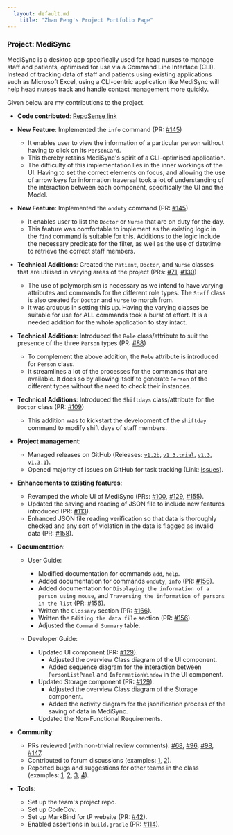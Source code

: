 ```yaml
---
  layout: default.md
    title: "Zhan Peng's Project Portfolio Page"
---
```


### Project: MediSync

MediSync is a desktop app specifically used for head nurses to manage staff and patients, optimised for use via a Command Line Interface (CLI). Instead of tracking data of staff and patients using existing applications such as Microsoft Excel, using a CLI-centric application like MediSync will help head nurses track and handle contact management more quickly.

Given below are my contributions to the project.

* **Code contributed**: [RepoSense link](https://nus-cs2103-ay2324s1.github.io/tp-dashboard/?search=T16-2&breakdown=false&sort=groupTitle%20dsc&sortWithin=title&since=2023-09-22&timeframe=commit&mergegroup=&groupSelect=groupByRepos&tabOpen=true&tabType=authorship&zFR=false&tabAuthor=leezhanpeng&tabRepo=AY2324S1-CS2103-T16-2%2Ftp%5Bmaster%5D&authorshipIsMergeGroup=false&authorshipFileTypes=docs~functional-code~test-code~other&authorshipIsBinaryFileTypeChecked=false&authorshipIsIgnoredFilesChecked=false)


* **New Feature**: Implemented the `info` command (PR: [#145](https://github.com/AY2324S1-CS2103-T16-2/tp/pull/145))
  * It enables user to view the information of a particular person without having to click on its `PersonCard`.
  * This thereby retains MediSync's spirit of a CLI-optimised application.
  * The difficulty of this implementation lies in the inner workings of the UI. Having to set the correct elements on focus, and allowing the use of arrow keys for information traversal took a lot of understanding of the interaction between each component, specifically the UI and the Model.

* **New Feature**: Implemented the `onduty` command (PR: [#145](https://github.com/AY2324S1-CS2103-T16-2/tp/pull/146))
  * It enables user to list the `Doctor` or `Nurse` that are on duty for the day.
  * This feature was comfortable to implement as the existing logic in the `find` command is suitable for this. Additions to the logic include the necessary predicate for the filter, as well as the use of datetime to retrieve the correct staff members.


* **Technical Additions**: Created the `Patient`, `Doctor`, and `Nurse` classes that are utilised in varying areas of the project (PRs: [#71](https://github.com/AY2324S1-CS2103-T16-2/tp/pull/71), [#130](https://github.com/AY2324S1-CS2103-T16-2/tp/pull/130))
  * The use of polymorphism is necessary as we intend to have varying attributes and commands for the different role types. The `Staff` class is also created for `Doctor` and `Nurse` to morph from.
  * It was arduous in setting this up. Having the varying classes be suitable for use for ALL commands took a burst of effort. It is a needed addition for the whole application to stay intact.

* **Technical Additions**: Introduced the `Role` class/attribute to suit the presence of the three `Person` types (PR: [#88](https://github.com/AY2324S1-CS2103-T16-2/tp/pull/88))
  * To complement the above addition, the `Role` attribute is introduced for `Person` class.
  * It streamlines a lot of the processes for the commands that are available. It does so by allowing itself to generate `Person` of the different types without the need to check their instances.

* **Technical Additions**: Introduced the `Shiftdays` class/attribute for the `Doctor` class (PR: [#109](https://github.com/AY2324S1-CS2103-T16-2/tp/pull/109))
  * This addition was to kickstart the development of the `shiftday` command to modify shift days of staff members.


* **Project management**:
  * Managed releases on GitHub (Releases: [`v1.2b`](https://github.com/AY2324S1-CS2103-T16-2/tp/releases/tag/v1.2b), [`v1.3.trial`](https://github.com/AY2324S1-CS2103-T16-2/tp/releases/tag/v1.3.trial), [`v1.3`](https://github.com/AY2324S1-CS2103-T16-2/tp/releases/tag/v1.3), [`v1.3.1`](https://github.com/AY2324S1-CS2103-T16-2/tp/releases/tag/v1.3.1)).
  * Opened majority of issues on GitHub for task tracking (Link: [Issues](https://github.com/AY2324S1-CS2103-T16-2/tp/issues)).


* **Enhancements to existing features**:
  * Revamped the whole UI of MediSync (PRs: [#100](https://github.com/AY2324S1-CS2103-T16-2/tp/pull/100), [#129](https://github.com/AY2324S1-CS2103-T16-2/tp/pull/129), [#155](https://github.com/AY2324S1-CS2103-T16-2/tp/pull/155)).
  * Updated the saving and reading of JSON file to include new features introduced (PR: [#113](https://github.com/AY2324S1-CS2103-T16-2/tp/pull/113)).
  * Enhanced JSON file reading verification so that data is thoroughly checked and any sort of violation in the data is flagged as invalid data (PR: [#158](https://github.com/AY2324S1-CS2103-T16-2/tp/pull/158)).


* **Documentation**:
  * User Guide:
    * Modified documentation for commands `add`, `help`.
    * Added documentation for commands `onduty`, `info` (PR: [#156](https://github.com/AY2324S1-CS2103-T16-2/tp/pull/156)).
    * Added documentation for `Displaying the information of a person using mouse`, and `Traversing the information of persons in the list` (PR: [#156](https://github.com/AY2324S1-CS2103-T16-2/tp/pull/156)).
    * Written the `Glossary` section (PR: [#166](https://github.com/AY2324S1-CS2103-T16-2/tp/pull/166)).
    * Written the `Editing the data file` section (PR: [#156](https://github.com/AY2324S1-CS2103-T16-2/tp/pull/156)).
    * Adjusted the `Command Summary` table.

  * Developer Guide:
    * Updated UI component (PR: [#129](https://github.com/AY2324S1-CS2103-T16-2/tp/pull/129)).
      * Adjusted the overview Class diagram of the UI component.
      * Added sequence diagram for the interaction between `PersonListPanel` and `InformationWindow` in the UI component.
    * Updated Storage component (PR: [#129](https://github.com/AY2324S1-CS2103-T16-2/tp/pull/129)).
      * Adjusted the overview Class diagram of the Storage component.
      * Added the activity diagram for the jsonification process of the saving of data in MediSync.
    * Updated the Non-Functional Requirements.

* **Community**:
  * PRs reviewed (with non-trivial review comments): [#68](https://github.com/AY2324S1-CS2103-T16-2/tp/pull/68), [#96](https://github.com/AY2324S1-CS2103-T16-2/tp/pull/96), [#98](https://github.com/AY2324S1-CS2103-T16-2/tp/pull/98), [#147](https://github.com/AY2324S1-CS2103-T16-2/tp/pull/147).
  * Contributed to forum discussions (examples: [1](https://github.com/nus-cs2103-AY2324S1/forum/issues/28#issuecomment-1694649929), [2](https://github.com/nus-cs2103-AY2324S1/forum/issues/29#issuecomment-1694648517)).
  * Reported bugs and suggestions for other teams in the class (examples: [1](https://github.com/AY2324S1-CS2103T-T12-4/tp/issues/118), [2](https://github.com/AY2324S1-CS2103T-T12-4/tp/issues/138), [3](https://github.com/AY2324S1-CS2103T-T12-4/tp/issues/124), [4](https://github.com/AY2324S1-CS2103T-T12-4/tp/issues/140)).

* **Tools**:
  * Set up the team's project repo.
  * Set up CodeCov.
  * Set up MarkBind for tP website (PR: [#42](https://github.com/AY2324S1-CS2103-T16-2/tp/pull/42)).
  * Enabled assertions in `build.gradle` (PR: [#114](https://github.com/AY2324S1-CS2103-T16-2/tp/pull/114)).
